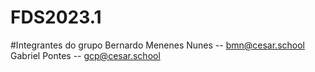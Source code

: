 # FDS2023.1

#Integrantes do grupo
 Bernardo Menenes Nunes -- bmn@cesar.school
 Gabriel Pontes -- gcp@cesar.school
